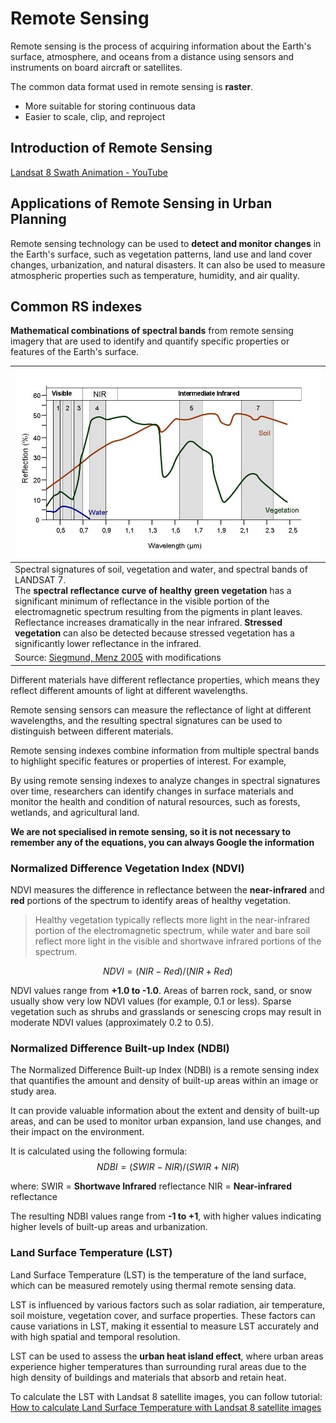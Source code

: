 # Remote Sensing

Remote sensing is the process of acquiring information about the Earth's surface, atmosphere, and oceans from a distance using sensors and instruments on board aircraft or satellites.

The common data format used in remote sensing is **raster**.

- More suitable for storing continuous data
- Easier to scale, clip, and reproject

## Introduction of Remote Sensing

[Landsat 8 Swath Animation - YouTube](https://www.youtube.com/watch?v=xBhorGs8uy8)

## Applications of Remote Sensing in Urban Planning

Remote sensing technology can be used to **detect and monitor changes** in the Earth's surface, such as vegetation patterns, land use and land cover changes, urbanization, and natural disasters. It can also be used to measure atmospheric properties such as temperature, humidity, and air quality. 

## Common RS indexes

**Mathematical combinations of spectral bands** from remote sensing imagery that are used to identify and quantify specific properties or features of the Earth's surface.

| ![rs_001](../imgs/rs_001.jpg)                                |
| ------------------------------------------------------------ |
| Spectral signatures of soil, vegetation and water, and spectral bands of LANDSAT 7.<br>The **spectral reflectance curve of healthy green vegetation** has a significant minimum of reflectance in the visible portion of the electromagnetic spectrum resulting from the pigments in plant leaves. Reflectance increases dramatically in the near infrared. **Stressed vegetation** can also be detected because stressed vegetation has a significantly lower reflectance in the infrared. |
| Source: [Siegmund, Menz 2005](https://seos-project.eu/remotesensing/remotesensing-c09-p01.html#Siegmund2005) with modifications |

Different materials have different reflectance properties, which means they reflect different amounts of light at different wavelengths.

Remote sensing sensors can measure the reflectance of light at different wavelengths, and the resulting spectral signatures can be used to distinguish between different materials. 

Remote sensing indexes combine information from multiple spectral bands to highlight specific features or properties of interest. For example, 

By using remote sensing indexes to analyze changes in spectral signatures over time, researchers can identify changes in surface materials and monitor the health and condition of natural resources, such as forests, wetlands, and agricultural land.

**We are not specialised in remote sensing, so it is not necessary to remember any of the equations, you can always Google the information**

### Normalized Difference Vegetation Index (NDVI)

NDVI measures the difference in reflectance between the **near-infrared** and **red** portions of the spectrum to identify areas of healthy vegetation.

> Healthy vegetation typically reflects more light in the near-infrared portion of the electromagnetic spectrum, while water and bare soil reflect more light in the visible and shortwave infrared portions of the spectrum.

$$
NDVI = (NIR - Red) / (NIR + Red)
$$

NDVI values range from **+1.0 to -1.0**. Areas of barren rock, sand, or snow usually show very low NDVI values (for example, 0.1 or less). Sparse vegetation such as shrubs and grasslands or senescing crops may result in moderate NDVI values (approximately 0.2 to 0.5).

### Normalized Difference Built-up Index (NDBI)

The Normalized Difference Built-up Index (NDBI) is a remote sensing index that quantifies the amount and density of built-up areas within an image or study area. 

It can provide valuable information about the extent and density of built-up areas, and can be used to monitor urban expansion, land use changes, and their impact on the environment.

It is calculated using the following formula:
$$
NDBI = (SWIR - NIR) / (SWIR + NIR)
$$




where: SWIR = **Shortwave Infrared** reflectance NIR = **Near-infrared** reflectance

The resulting NDBI values range from **-1 to +1**, with higher values indicating higher levels of built-up areas and urbanization.

### Land Surface Temperature (LST)

Land Surface Temperature (LST) is the temperature of the land surface, which can be measured remotely using thermal remote sensing data.

LST is influenced by various factors such as solar radiation, air temperature, soil moisture, vegetation cover, and surface properties. These factors can cause variations in LST, making it essential to measure LST accurately and with high spatial and temporal resolution.

LST can be used to assess the **urban heat island effect**, where urban areas experience higher temperatures than surrounding rural areas due to the high density of buildings and materials that absorb and retain heat.

To calculate the LST with Landsat 8 satellite images, you can follow tutorial: [How to calculate Land Surface Temperature with Landsat 8 satellite images](https://giscrack.com/how-to-calculate-land-surface-temperature-with-landsat-8-images/)



